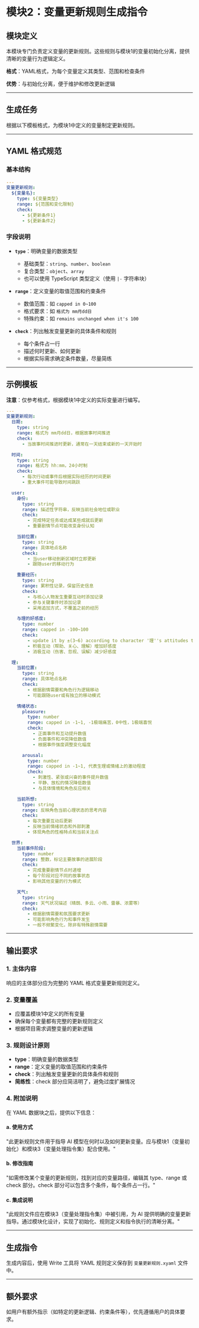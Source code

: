 # 模块2：变量更新规则生成指令

## 模块定义

本模块专门负责定义变量的更新规则。这些规则与模块1的变量初始化分离，提供清晰的变量行为逻辑定义。

**格式**：YAML格式，为每个变量定义其类型、范围和检查条件

**优势**：与初始化分离，便于维护和修改更新逻辑

---

## 生成任务

根据以下模板格式，为模块1中定义的变量制定更新规则。

---

## YAML 格式规范

### 基本结构

```yaml
---
变量更新规则:
  ${变量名}:
    type: ${变量类型}
    range: ${范围和变化限制}
    check:
      - ${更新条件1}
      - ${更新条件2}
```

### 字段说明

- **`type`**：明确变量的数据类型
  - 基础类型：`string`、`number`、`boolean`
  - 复合类型：`object`、`array`
  - 也可以使用 TypeScript 类型定义（使用 `|-` 字符串块）

- **`range`**：定义变量的取值范围和约束条件
  - 数值范围：如 `capped in 0~100`
  - 格式要求：如 `格式为 mm月dd日`
  - 特殊约束：如 `remains unchanged when it's 100`

- **`check`**：列出触发变量更新的具体条件和规则
  - 每个条件占一行
  - 描述何时更新、如何更新
  - 根据实际需求确定条件数量，尽量简练

---

## 示例模板

**注意**：仅参考格式，根据模块1中定义的实际变量进行编写。

```yaml
---
变量更新规则:
  日期:
    type: string
    range: 格式为 mm月dd日，根据故事时间推进
    check:
      - 当故事时间推进时更新，通常在一天结束或新的一天开始时

  时间:
    type: string
    range: 格式为 hh:mm，24小时制
    check:
      - 每次行动或事件后根据实际经历的时间更新
      - 重大事件可能导致时间跳跃

  user:
    身份:
      type: string
      range: 描述性字符串，反映当前社会地位或职业
      check:
        - 完成特定任务或达成某些成就后更新
        - 重要剧情节点可能改变身份认知

    当前位置:
      type: string
      range: 具体地点名称
      check:
        - 当user移动到新区域时立即更新
        - 跟随user的移动行为

    重要经历:
      type: string
      range: 累积性记录，保留历史信息
      check:
        - 与核心人物发生重要互动时添加记录
        - 参与关键事件时添加记录
        - 采用追加方式，不覆盖之前的经历

    与理的好感度:
      type: number
      range: capped in -100~100
      check:
        - update it by ±(3~6) according to character '理''s attitudes towards user's behavior only if '理' is currently aware of it
        - 积极互动（帮助、关心、理解）增加好感度
        - 消极互动（伤害、忽视、误解）减少好感度

  理:
    当前位置:
      type: string
      range: 具体地点名称
      check:
        - 根据剧情需要和角色行为逻辑移动
        - 可能跟随user或有独立的移动模式

    情绪状态:
      pleasure:
        type: number
        range: capped in -1~1, -1极端痛苦，0中性，1极端喜悦
        check:
          - 正面事件和互动提升数值
          - 负面事件和冲突降低数值
          - 根据事件强度调整变化幅度

      arousal:
        type: number
        range: capped in -1~1, 代表生理或情绪上的激动程度
        check:
          - 刺激性、紧张或兴奋的事件提升数值
          - 平静、放松的情况降低数值
          - 与具体情境和角色反应相关

    当前所想:
      type: string
      range: 反映角色当前心理状态的思考内容
      check:
        - 每次重要互动后更新
        - 反映当前情绪状态和外部刺激
        - 体现角色的性格特点和当前关注点

  世界:
    当前事件阶段:
      type: number
      range: 整数，标记主要故事的进展阶段
      check:
        - 完成重要剧情节点时递增
        - 每个阶段对应不同的故事状态
        - 影响其他变量的行为模式

    天气:
      type: string
      range: 天气状况描述（晴朗、多云、小雨、雷暴、浓雾等）
      check:
        - 根据剧情需要和氛围要求更新
        - 可能影响角色行为和事件发生
        - 一般不频繁变化，除非有特殊剧情需要
```

---

## 输出要求

### 1. 主体内容

响应的主体部分应为完整的 YAML 格式变量更新规则定义。

### 2. 变量覆盖

- 应覆盖模块1中定义的所有变量
- 确保每个变量都有完整的更新规则定义
- 根据项目需求调整变量的更新逻辑

### 3. 规则设计原则

- **type**：明确变量的数据类型
- **range**：定义变量的取值范围和约束条件
- **check**：列出触发变量更新的具体条件和规则
- **简练性**：check 部分应简洁明了，避免过度扩展情况

### 4. 附加说明

在 YAML 数据块之后，提供以下信息：

#### a. 使用方式

"此更新规则文件用于指导 AI 模型在何时以及如何更新变量。应与模块1（变量初始化）和模块3（变量处理指令集）配合使用。"

#### b. 修改指南

"如需修改某个变量的更新规则，找到对应的变量路径，编辑其 type、range 或 check 部分。check 部分可以包含多个条件，每个条件占一行。"

#### c. 集成说明

"此规则文件应在模块3（变量处理指令集）中被引用，为 AI 提供明确的变量更新指导。通过模块化设计，实现了初始化、规则定义和指令执行的清晰分离。"

---

## 生成指令

生成内容后，使用 Write 工具将 YAML 规则定义保存到 `变量更新规则.xyaml` 文件中。

---

## 额外要求

如用户有额外指示（如特定的更新逻辑、约束条件等），优先遵循用户的具体要求。
